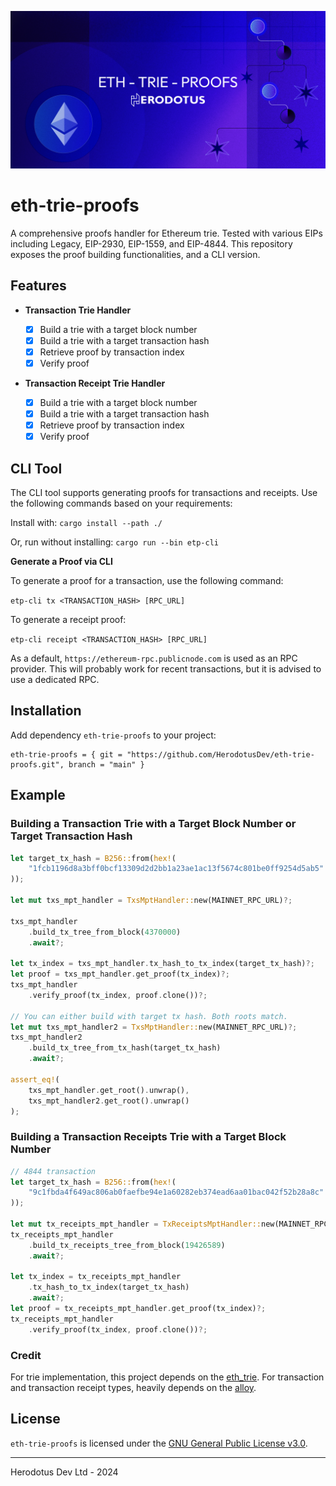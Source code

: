 ![](.github/readme.png)

# eth-trie-proofs

A comprehensive proofs handler for Ethereum trie. Tested with various EIPs including Legacy, EIP-2930, EIP-1559, and EIP-4844. This repository exposes the proof building functionalities, and a CLI version.

## Features

- **Transaction Trie Handler**

  - [x] Build a trie with a target block number
  - [x] Build a trie with a target transaction hash
  - [x] Retrieve proof by transaction index
  - [x] Verify proof

- **Transaction Receipt Trie Handler**
  - [x] Build a trie with a target block number
  - [x] Build a trie with a target transaction hash
  - [x] Retrieve proof by transaction index
  - [x] Verify proof

## CLI Tool
The CLI tool supports generating proofs for transactions and receipts. Use the following commands based on your requirements:

Install with: `cargo install --path ./`

Or, run without installing:  `cargo run --bin etp-cli`


**Generate a Proof via CLI**

To generate a proof for a transaction, use the following command:

`etp-cli tx <TRANSACTION_HASH> [RPC_URL]`

To generate a receipt proof:

`etp-cli receipt <TRANSACTION_HASH> [RPC_URL]`

As a default, `https://ethereum-rpc.publicnode.com` is used as an RPC provider. This will probably work for recent transactions, but it is advised to use a dedicated RPC.

## Installation

Add dependency `eth-trie-proofs` to your project:

```
eth-trie-proofs = { git = "https://github.com/HerodotusDev/eth-trie-proofs.git", branch = "main" }
```

## Example

### Building a Transaction Trie with a Target Block Number or Target Transaction Hash

```rust
let target_tx_hash = B256::from(hex!(
    "1fcb1196d8a3bff0bcf13309d2d2bb1a23ae1ac13f5674c801be0ff9254d5ab5"
));

let mut txs_mpt_handler = TxsMptHandler::new(MAINNET_RPC_URL)?;

txs_mpt_handler
    .build_tx_tree_from_block(4370000)
    .await?;

let tx_index = txs_mpt_handler.tx_hash_to_tx_index(target_tx_hash)?;
let proof = txs_mpt_handler.get_proof(tx_index)?;
txs_mpt_handler
    .verify_proof(tx_index, proof.clone())?;

// You can either build with target tx hash. Both roots match.
let mut txs_mpt_handler2 = TxsMptHandler::new(MAINNET_RPC_URL)?;
txs_mpt_handler2
    .build_tx_tree_from_tx_hash(target_tx_hash)
    .await?;

assert_eq!(
    txs_mpt_handler.get_root().unwrap(),
    txs_mpt_handler2.get_root().unwrap()
);
```

### Building a Transaction Receipts Trie with a Target Block Number

```rust
// 4844 transaction
let target_tx_hash = B256::from(hex!(
    "9c1fbda4f649ac806ab0faefbe94e1a60282eb374ead6aa01bac042f52b28a8c"
));

let mut tx_receipts_mpt_handler = TxReceiptsMptHandler::new(MAINNET_RPC_URL)?;
tx_receipts_mpt_handler
    .build_tx_receipts_tree_from_block(19426589)
    .await?;

let tx_index = tx_receipts_mpt_handler
    .tx_hash_to_tx_index(target_tx_hash)
    .await?;
let proof = tx_receipts_mpt_handler.get_proof(tx_index)?;
tx_receipts_mpt_handler
    .verify_proof(tx_index, proof.clone())?;
```

### Credit

For trie implementation, this project depends on the [eth_trie](https://crates.io/crates/eth_trie).
For transaction and transaction receipt types, heavily depends on the [alloy](https://github.com/alloy-rs/alloy).

## License

`eth-trie-proofs` is licensed under the [GNU General Public License v3.0](./LICENSE).

---

Herodotus Dev Ltd - 2024
